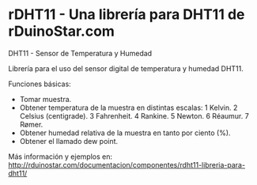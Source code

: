 rDHT11 - Una librería para DHT11 de rDuinoStar.com
=================

DHT11 - Sensor de Temperatura y Humedad

Librería para el uso del sensor digital de temperatura y humedad DHT11.

Funciones básicas:
- Tomar muestra.
- Obtener temperatura de la muestra en distintas escalas:
    1 Kelvin.
    2 Celsius (centigrade).
    3 Fahrenheit.
    4 Rankine.
    5 Newton.
    6 Réaumur.
    7 Rømer.
- Obtener humedad relativa de la muestra en tanto por ciento (%).
- Obtener el llamado dew point.

Más información y ejemplos en:
http://rduinostar.com/documentacion/componentes/rdht11-libreria-para-dht11/
